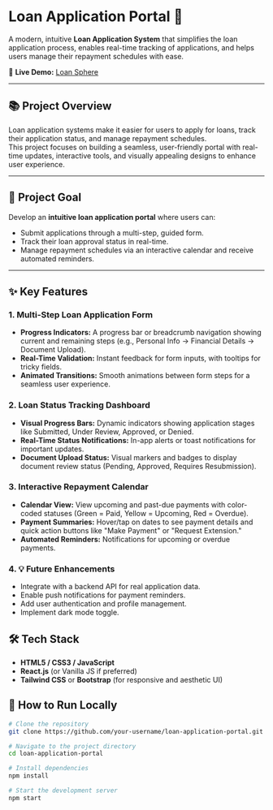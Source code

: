 # Loan Application Portal 🚀

A modern, intuitive **Loan Application System** that simplifies the loan application process, enables real-time tracking of applications, and helps users manage their repayment schedules with ease.

🔗 **Live Demo:** [Loan Sphere](https://loan-sphere.netlify.app/)

---

## 📚 Project Overview

Loan application systems make it easier for users to apply for loans, track their application status, and manage repayment schedules.  
This project focuses on building a seamless, user-friendly portal with real-time updates, interactive tools, and visually appealing designs to enhance user experience.

---

## 🎯 Project Goal

Develop an **intuitive loan application portal** where users can:
- Submit applications through a multi-step, guided form.
- Track their loan approval status in real-time.
- Manage repayment schedules via an interactive calendar and receive automated reminders.

---

## ✨ Key Features

### 1. Multi-Step Loan Application Form
- **Progress Indicators:** A progress bar or breadcrumb navigation showing current and remaining steps (e.g., Personal Info → Financial Details → Document Upload).
- **Real-Time Validation:** Instant feedback for form inputs, with tooltips for tricky fields.
- **Animated Transitions:** Smooth animations between form steps for a seamless user experience.

### 2. Loan Status Tracking Dashboard
- **Visual Progress Bars:** Dynamic indicators showing application stages like Submitted, Under Review, Approved, or Denied.
- **Real-Time Status Notifications:** In-app alerts or toast notifications for important updates.
- **Document Upload Status:** Visual markers and badges to display document review status (Pending, Approved, Requires Resubmission).

### 3. Interactive Repayment Calendar
- **Calendar View:** View upcoming and past-due payments with color-coded statuses (Green = Paid, Yellow = Upcoming, Red = Overdue).
- **Payment Summaries:** Hover/tap on dates to see payment details and quick action buttons like "Make Payment" or "Request Extension."
- **Automated Reminders:** Notifications for upcoming or overdue payments.

### 4. 💡 Future Enhancements
- Integrate with a backend API for real application data.
- Enable push notifications for payment reminders.
- Add user authentication and profile management.
- Implement dark mode toggle.

## 🛠️ Tech Stack

- **HTML5 / CSS3 / JavaScript**
- **React.js** (or Vanilla JS if preferred)
- **Tailwind CSS** or **Bootstrap** (for responsive and aesthetic UI)


## 🚀 How to Run Locally

```bash
# Clone the repository
git clone https://github.com/your-username/loan-application-portal.git

# Navigate to the project directory
cd loan-application-portal

# Install dependencies
npm install

# Start the development server
npm start
